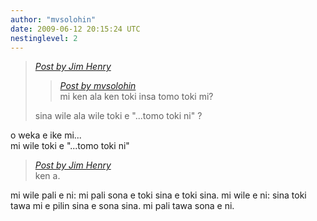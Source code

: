 ```yaml
---
author: "mvsolohin"
date: 2009-06-12 20:15:24 UTC
nestinglevel: 2
---
```

> [_Post by Jim Henry_](/yLB8cdxt/mi-kama#post2)  
> 
> > [_Post by mvsolohin_](/yLB8cdxt/mi-kama#post1)  
> > mi ken ala ken toki insa tomo toki mi?  
> > 
> 
> sina wile ala wile toki e "...tomo toki ni" ?  
> 

o weka e ike mi...  
mi wile toki e "...tomo toki ni"  

> [_Post by Jim Henry_](/yLB8cdxt/mi-kama#post2)  
> ken a.  
> 

mi wile pali e ni: mi pali sona e toki sina e toki sina. mi wile e ni: sina toki tawa mi e pilin sina e sona sina. mi pali tawa sona e ni.